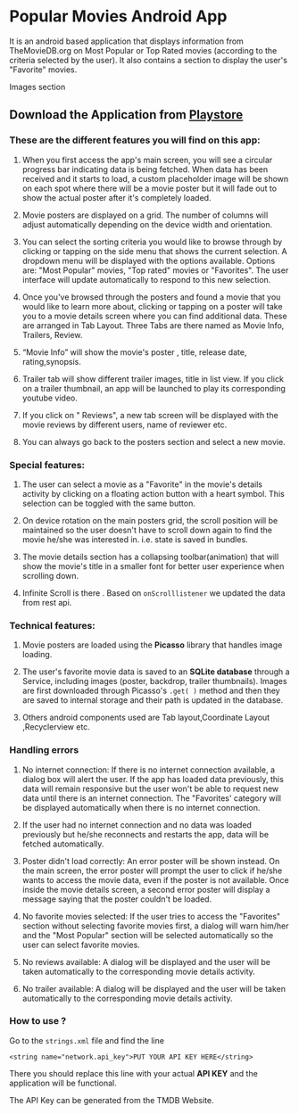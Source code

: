 # Popular Movies Android App

It is an android based application that displays information from TheMovieDB.org on  Most Popular or Top Rated movies (according to the criteria selected by the user). It also contains a section to display the user's "Favorite" movies.<br>

Images section

## Download the Application from [Playstore](https://play.google.com/store/apps/details?id=eu.anifantakis.popularmovies)

### These are the different features you will find on this app:

1. When you first access the app's main screen, you will see a circular progress bar indicating data is being fetched. When data has been received and it starts to load, a custom placeholder image will be shown on each spot where there will be a movie poster but it will fade out to show the actual poster after it's completely loaded.

2. Movie posters are displayed on a grid. The number of columns will adjust automatically depending on the device width and orientation. 

3. You can select the sorting criteria you would like to browse through by clicking or tapping on the side menu that shows the current selection. A dropdown menu will be displayed with the options available. Options are: "Most Popular" movies, "Top rated" movies or "Favorites".
The user interface will update automatically to respond to this new selection.

4. Once you've browsed through the posters and found a movie that you would like to learn more about, clicking or tapping on a poster will take you to a movie details screen where you can find additional data. These are arranged in Tab Layout. Three Tabs are there named as Movie Info, Trailers, Review.

5. “Movie Info” will show the movie's poster , title, release date, rating,synopsis.

6. Trailer tab will show different trailer images, title  in list view. If you click on a trailer thumbnail, an app will be launched to play its corresponding youtube video. 

7. If you click on " Reviews", a new tab screen will be displayed with the movie reviews by different users, name of reviewer etc.

8. You can always go back to the posters section and select a new movie.

### Special features:

1. The user can select a movie as a "Favorite" in the movie's details activity by clicking on a floating action button with a heart symbol. This selection can be toggled with the same button.

2. On device rotation on the main posters grid, the scroll position will be maintained so the user doesn't have to scroll down again to find the movie he/she was interested in. i.e. state is saved in bundles.

3. The movie details section has a collapsing toolbar(animation) that will show the movie's title in a smaller font for better user experience when scrolling down.

4. Infinite Scroll is there . Based on `onScrolllistener` we updated the data from rest api.


### Technical features:

1. Movie posters are loaded using the  **Picasso** library that handles image loading.

2. The user's favorite movie data is saved to an **SQLite database** through a Service, including images (poster, backdrop, trailer thumbnails). Images are first downloaded through Picasso's `.get( )` method and then they are saved to internal storage and their path is updated in the database.
3. Others android components used are  Tab layout,Coordinate Layout ,Recyclerview etc.
  
### Handling errors

1. No internet connection: If there is no internet connection available, a dialog box will alert the user. If the app has loaded data previously, this data will remain responsive but the user won't be able to request new data until there is an internet connection. The "Favorites' category will be displayed automatically when there is no internet connection.

2. If the user had no internet connection and no data was loaded previously but he/she reconnects and restarts the app, data will be fetched automatically.

3. Poster didn't load correctly: An error poster will be shown instead. On the main screen, the error poster will prompt the user to click if he/she wants to access the movie data, even if the poster is not available. Once inside the movie details screen, a second error poster will display a message saying that the poster couldn't be loaded.

4. No favorite movies selected: If the user tries to access the "Favorites" section without selecting favorite movies first, a dialog will warn him/her and the "Most Popular" section will be selected automatically so the user can select favorite movies.

5. No reviews available: A dialog will be displayed and the user will be taken automatically to the corresponding movie details activity.

6. No trailer available: A dialog will be displayed and the user will be taken automatically to the corresponding movie details activity.

### How to use ? 

Go to the `strings.xml` file and find the line

`<string name="network.api_key">PUT YOUR API KEY HERE</string>`

There you should replace this line with your actual **API KEY** and the application will be functional.

The API Key can be generated from the TMDB Website.

